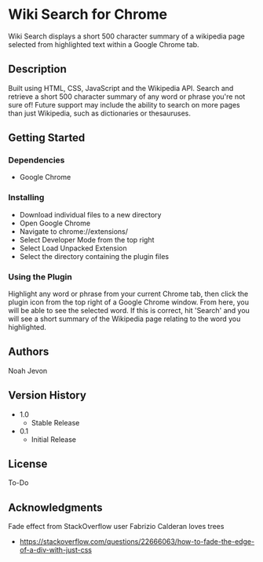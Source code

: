 # Wiki Search for Chrome

Wiki Search displays a short 500 character summary of a wikipedia page selected from highlighted text within a Google Chrome tab.

## Description

Built using HTML, CSS, JavaScript and the Wikipedia API. Search and retrieve a short 500 character summary of any word or phrase you're not sure of! 
Future support may include the ability to search on more pages than just Wikipedia, such as dictionaries or thesauruses.


## Getting Started

### Dependencies

* Google Chrome

### Installing

* Download individual files to a new directory
* Open Google Chrome
* Navigate to chrome://extensions/
* Select Developer Mode from the top right 
* Select Load Unpacked Extension
* Select the directory containing the plugin files


### Using the Plugin

Highlight any word or phrase from your current Chrome tab, then click the plugin icon from the top right of a Google Chrome window. From here, you will be able to see
the selected word. If this is correct, hit 'Search' and you will see a short summary of the Wikipedia page relating to the word you highlighted.


## Authors

Noah Jevon

## Version History
* 1.0
    * Stable Release
* 0.1
    * Initial Release

## License

To-Do

## Acknowledgments

Fade effect from StackOverflow user Fabrizio Calderan loves trees
* https://stackoverflow.com/questions/22666063/how-to-fade-the-edge-of-a-div-with-just-css
